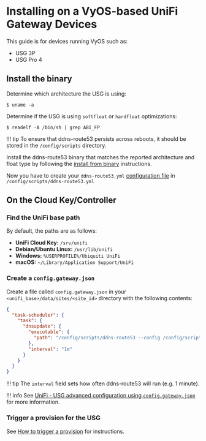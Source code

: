# Installing on a VyOS-based UniFi Gateway Devices

This guide is for devices running VyOS such as:
* USG 3P
* USG Pro 4

## Install the binary

Determine which architecture the USG is using:

```shell
$ uname -a
```

Determine if the USG is using `softfloat` or `hardfloat` optimizations:

```shell
$ readelf -A /bin/sh | grep ABI_FP
```

!!! tip
    To ensure that ddns-route53 persists across reboots, it should be stored in the `/config/scripts` directory.

Install the ddns-route53 binary that matches the reported architecture and float type by following
the [install from binary](binary.md) instructions.

Now you have to create your `ddns-route53.yml` [configuration file](../config/index.md#configuration-file) in
`/config/scripts/ddns-route53.yml`

## On the Cloud Key/Controller

### Find the UniFi base path

By default, the paths are as follows:

* **UniFi Cloud Key:** `/srv/unifi`
* **Debian/Ubuntu Linux:** `/usr/lib/unifi`
* **Windows:** `%USERPROFILE%/Ubiquiti UniFi`
* **macOS:** `~/Library/Application Support/UniFi`

### Create a `config.gateway.json`

Create a file called `config.gateway.json` in your `<unifi_base>/data/sites/<site_id>` directory with
the following contents:

```json
{
  "task-scheduler": {
    "task": {
      "dnsupdate": {
        "executable": {
          "path": "/config/scripts/ddns-route53 --config /config/scripts/ddns-config.yml"
        },
        "interval": "1m"
      }
    }
  }
}
```

!!! tip
    The `interval` field sets how often ddns-route53 will run (e.g. 1 minute).

!!! info
    See [UniFi - USG advanced configuration using `config.gateway.json`](https://help.ui.com/hc/en-us/articles/215458888-UniFi-USG-Advanced-Configuration-Using-config-gateway-json) for more information.

### Trigger a provision for the USG

See [How to trigger a provision](https://help.ui.com/hc/en-us/articles/360008240754#8) for instructions.
